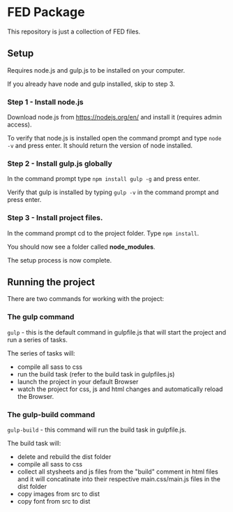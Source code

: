 # FED Package

This repository is just a collection of FED files.

## Setup

Requires node.js and gulp.js to be installed on your computer.

If you already have node and gulp installed, skip to step 3.

### Step 1 - Install node.js

Download node.js from https://nodejs.org/en/ and install it (requires admin access).

To verify that node.js is installed open the command prompt and type `node -v` and press enter. It should return the version of node installed.

### Step 2 - Install gulp.js globally

In the command prompt type `npm install gulp -g` and press enter.

Verify that gulp is installed by typing `gulp -v` in the command prompt and press enter.

### Step 3 - Install project files.

In the command prompt cd to the project folder. Type `npm install`.

You should now see a folder called **node_modules**.

The setup process is now complete.

## Running the project

There are two commands for working with the project:

### The gulp command

`gulp` - this is the default command in gulpfile.js that will start the project and run a series of tasks.

The series of tasks will:

- compile all sass to css
- run the build task (refer to the build task in gulpfiles.js)
- launch the project in your default Browser
- watch the project for css, js and html changes and automatically reload the Browser.

### The gulp-build command

`gulp-build` - this command will run the build task in gulpfile.js.

The build task will:

- delete and rebuild the dist folder
- compile all sass to css
- collect all stysheets and js files from the "build" comment in html files and it will concatinate into their respective main.css/main.js files in the dist folder
- copy images from src to dist
- copy font from src to dist
